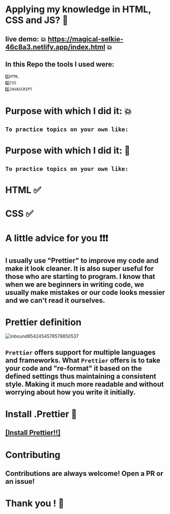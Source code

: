 # Applying my knowledge in HTML, CSS and JS? 🥇

## live demo: 💥 https://magical-selkie-46c8a3.netlify.app/index.html 💥

## In this Repo the tools I used were:

```
1️⃣HTML
2️⃣CSS
3️⃣JAVASCRIPT
```

# Purpose with which I did it: 💥

## `To practice topics on your own like: `

# Purpose with which I did it: 🌈

## `To practice topics on your own like: `

# HTML ✅
# CSS ✅

# A little advice for you ❗❗❗

## I usually use "Prettier" to improve my code and make it look cleaner. It is also super useful for those who are starting to program. I know that when we are beginners in writing code, we usually make mistakes or our code looks messier and we can't read it ourselves.

# Prettier definition
![inbound8542454578578850537](https://user-images.githubusercontent.com/99415473/190516243-697eff39-9279-435d-8faf-85a4f138c8ab.jpg)



## `Prettier` offers support for multiple languages and frameworks. What `Prettier` offers is to take your code and "re-format" it based on the defined settings thus maintaining a consistent style. Making it much more readable and without worrying about how you write it initially.

# Install .Prettier 🧮

## [[Install Prettier!!]](https://prettier.io/docs/en/install.html)

# Contributing

## Contributions are always welcome! Open a PR or an issue!

# Thank you ! 👋
